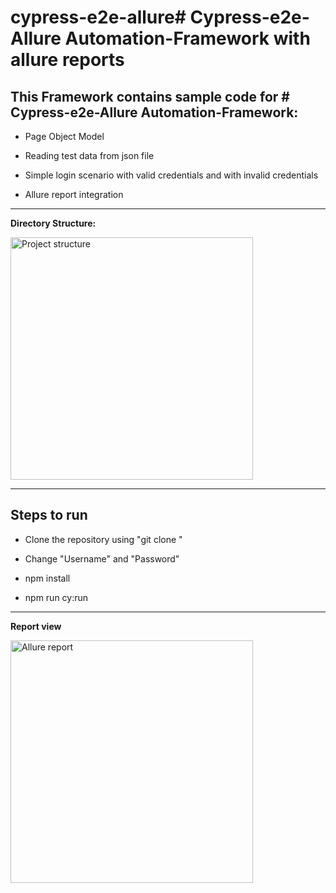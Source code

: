 # cypress-e2e-allure# Cypress-e2e-Allure Automation-Framework with allure reports

## **This Framework contains sample code for # Cypress-e2e-Allure Automation-Framework:**

-   Page Object Model

-   Reading test data from json file

-   Simple login scenario with valid credentials and with invalid credentials

-   Allure report integration

---

**Directory Structure:**

<img width="388" alt="Project structure" src="https://i.imgur.com/ShDQGy8.png">

---

## **Steps to run**

-   Clone the repository using "git clone "

-   Change "Username" and "Password"

-   npm install

-   npm run cy:run

---

**Report view**

<img width="388" alt="Allure report" src="https://i.imgur.com/6mIIpzz.png">
